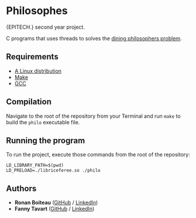 # Philosophes

{EPITECH.} second year project.

C programs that uses threads to solves the [dining philosophers problem](https://en.wikipedia.org/wiki/Dining_philosophers_problem).

## Requirements

 - [A Linux distribution](https://en.wikipedia.org/wiki/Linux_distribution)
 - [Make](https://www.gnu.org/software/make/)
 - [GCC](https://gcc.gnu.org/)

## Compilation

Navigate to the root of the repository from your Terminal and run `make` to build the `philo` executable file.

## Running the program

To run the project, execute those commands from the root of the repository:
```
LD_LIBRARY_PATH=$(pwd)
LD_PRELOAD=./libriceferee.so ./philo
```

## Authors

* **Ronan Boiteau** ([GitHub](https://github.com/ronanboiteau) / [LinkedIn](https://www.linkedin.com/in/ronanboiteau/))
* **Fanny Tavart** ([GitHub](https://github.com/fannytavart) / [LinkedIn](https://www.linkedin.com/in/fannytavart/))
